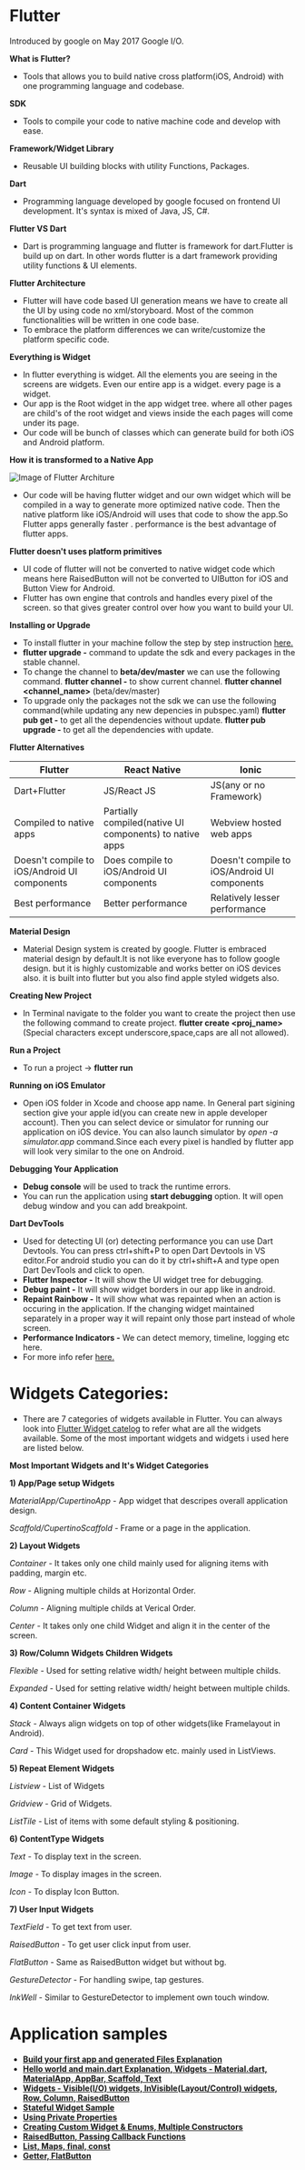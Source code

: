 # Flutter 

Introduced by google on May 2017 Google I/O.

**What is Flutter?**

   * Tools that allows you to build native cross platform(iOS, Android) with one programming language and codebase.

**SDK** 

   * Tools to compile your code to native machine code and develop with ease.
   
**Framework/Widget Library**

   * Reusable UI building blocks with utility Functions, Packages.
    
 **Dart**
 
   * Programming language developed by google focused on frontend UI development. It's syntax is mixed of Java, JS, C#.
    
**Flutter VS Dart** 

  * Dart is programming language and flutter is framework for dart.Flutter is build up on dart. In other words flutter is a dart framework providing utility functions & UI elements. 
    
**Flutter Architecture**

  * Flutter will have code based UI generation means we have to create all the UI by using code no xml/storyboard. Most of the common functionalities will be written in one code base. 
  * To embrace the platform differences we can write/customize the platform specific code.
    
**Everything is Widget**

  * In flutter everything is widget. All the elements you are seeing in the screens are widgets. Even our entire app is a widget. every page is a widget. 
  * Our app is the Root widget in the app widget tree. where all other pages are child's of the root widget and views inside the each pages will come under its page.
  * Our code will be bunch of classes which can generate build for both iOS and Android platform.
    
**How it is transformed to a Native App**    
  
  ![Image of Flutter Architure](https://github.com/visitmathaneid/Flutter/blob/master/architecture.jpg)
  
  * Our code will be having flutter widget and our own widget which will be compiled in a way to generate more optimized native code. Then the native platform like iOS/Android will uses that code to show the app.So Flutter apps generally faster . performance is the best advantage of flutter apps.
  
**Flutter doesn't uses platform primitives**

 * UI code of flutter will not be converted to native widget code which means here RaisedButton will not be converted to UIButton for iOS and Button View for Android.
 * Flutter has own engine that controls and handles every pixel of the screen. so that gives greater control over how you want to build your UI.
 
**Installing or Upgrade**

 * To install flutter in your machine follow the step by step instruction [here.](https://flutter.dev/docs/get-started/install)
 * **flutter upgrade -** command to update the sdk and every packages in the stable channel. 
 * To change the channel to **beta/dev/master** we can use the following command.
   **flutter channel -** to show current channel.
   **flutter channel <channel_name>** (beta/dev/master)
 * To upgrade only the packages not the sdk we can use the following command(while updating any new depencies in pubspec.yaml)
   **flutter pub get -** to get all the dependencies without update.
   **flutter pub upgrade -** to get all the dependencies with update.
   
**Flutter Alternatives**

**Flutter** | **React Native** | **Ionic**
------------ | ------------- | -------------
Dart+Flutter | JS/React JS | JS(any or no Framework)
Compiled to native apps | Partially compiled(native UI components) to native apps | Webview hosted web apps
Doesn't compile to iOS/Android UI components | Does compile to iOS/Android UI components | Doesn't compile to iOS/Android UI components
Best performance | Better performance | Relatively lesser performance 


**Material Design**
 
 * Material Design system is created by google. Flutter is embraced material design by default.It is not like everyone has to follow google design. but it is highly customizable and works better on iOS devices also. it is built into flutter but you also find apple styled widgets also.
 
 **Creating New Project**
 
  * In Terminal navigate to the folder you want to create the project then use the following command to create project.
  **flutter create <proj_name>** (Special characters except underscore,space,caps are all not allowed).
  
 **Run a Project** 
 
  * To run a project -> **flutter run**
  
 **Running on iOS Emulator**

  * Open iOS folder in Xcode and choose app name. In General part sigining section give your apple id(you can create new in apple developer account). Then you can select device or simulator for running our application on iOS device. You can also launch simulator by *open -a simulator.app* command.Since each every pixel is handled by flutter app will look very similar to the one on Android.

**Debugging Your Application**  

 * **Debug console** will be used to track the runtime errors.
 * You can run the application using **start debugging** option. It will open debug window and you can add breakpoint.
 

 **Dart DevTools**
 
  * Used for detecting UI (or) detecting performance you can use Dart Devtools. You can press ctrl+shift+P to open Dart Devtools in VS editor.For android studio you can do it by ctrl+shift+A and type open Dart DevTools and click to open.
  * **Flutter Inspector -** It will show the UI widget tree for debugging.
  * **Debug paint -** It will show widget borders in our app like in android.
  * **Repaint Rainbow -** It will show what was repainted when an action is occuring in the application. If the changing widget maintained separately in a proper way it will repaint only those part instead of whole screen.
  * **Performance Indicators -** We can detect memory, timeline, logging etc here.
  * For more info refer [here.](https://flutter.dev/docs/development/tools/devtools/overview)
 
  
 # Widgets Categories:
 
  * There are 7 categories of widgets available in Flutter. You can always look into [Flutter Widget catelog](https://flutter.dev/docs/development/ui/widgets) to refer what are all the widgets available. Some of the most important widgets and widgets i used here are listed below.
  

**Most Important Widgets and It's Widget Categories**

  **1) App/Page setup Widgets** 
  
  *MaterialApp/CupertinoApp -* App widget that descripes overall application design.
  
  *Scaffold/CupertinoScaffold -* Frame or a page in the application.
  
  **2) Layout Widgets**
  
  *Container -* It takes only one child mainly used for aligning items with padding, margin etc.
  
  *Row -* Aligning multiple childs at Horizontal Order.
  
  *Column -* Aligning multiple childs at Verical Order.
  
  *Center -* It takes only one child Widget and align it in the center of the screen.
  
  **3) Row/Column Widgets Children Widgets**
  
  *Flexible -* Used for setting relative width/ height between multiple childs.
  
  *Expanded -* Used for setting relative width/ height between multiple childs.
  
  **4) Content Container Widgets**
  
  *Stack -* Always align widgets on top of other widgets(like Framelayout in Android).
  
  *Card -* This Widget used for dropshadow etc. mainly used in ListViews.
  
  **5) Repeat Element Widgets**
  
  *Listview -* List of Widgets
  
  *Gridview -* Grid of Widgets.
  
  *ListTile -* List of items with some default styling & positioning.
  
  **6) ContentType Widgets**
  
  *Text -* To display text in the screen.
  
  *Image -* To display images in the screen.
  
  *Icon -* To display Icon Button.
  
  **7) User Input Widgets**
  
   *TextField -* To get text from user.
   
   *RaisedButton -* To get user click input from user.
   
   *FlatButton -* Same as RaisedButton widget but without bg.
   
   *GestureDetector -* For handling swipe, tap gestures.
   
   *InkWell -* Similar to GestureDetector to implement own touch window.
  
 # Application samples 

 * **[Build your first app and generated Files Explanation](https://github.com/visitmathaneid/Flutter/tree/master/flutter_basics_first)**
 * **[Hello world and main.dart Explanation, Widgets - Material.dart, MaterialApp, AppBar, Scaffold, Text](https://github.com/visitmathaneid/Flutter/tree/master/flutter_basics_second)**
 * **[Widgets - Visible(I/O) widgets, InVisible(Layout/Control) widgets, Row, Column, RaisedButton](https://github.com/visitmathaneid/Flutter/tree/master/flutter_basics_third)**
 * **[Stateful Widget Sample](https://github.com/visitmathaneid/Flutter/tree/master/flutter_basics_fourth)**
 * **[Using Private Properties](https://github.com/visitmathaneid/Flutter/tree/master/flutter_basics_five)**
 * **[Creating Custom Widget & Enums, Multiple Constructors](https://github.com/visitmathaneid/Flutter/tree/master/create_custom_widget)**
 * **[RaisedButton, Passing Callback Functions](https://github.com/visitmathaneid/Flutter/tree/master/buttons_and_passing_callback_functions)**
 * **[List, Maps, final, const](https://github.com/visitmathaneid/Flutter/tree/master/mapping_widget)**
 * **[Getter, FlatButton](https://github.com/visitmathaneid/Flutter/tree/master/getter_and_resetting_widget)**
 
 
 
 
